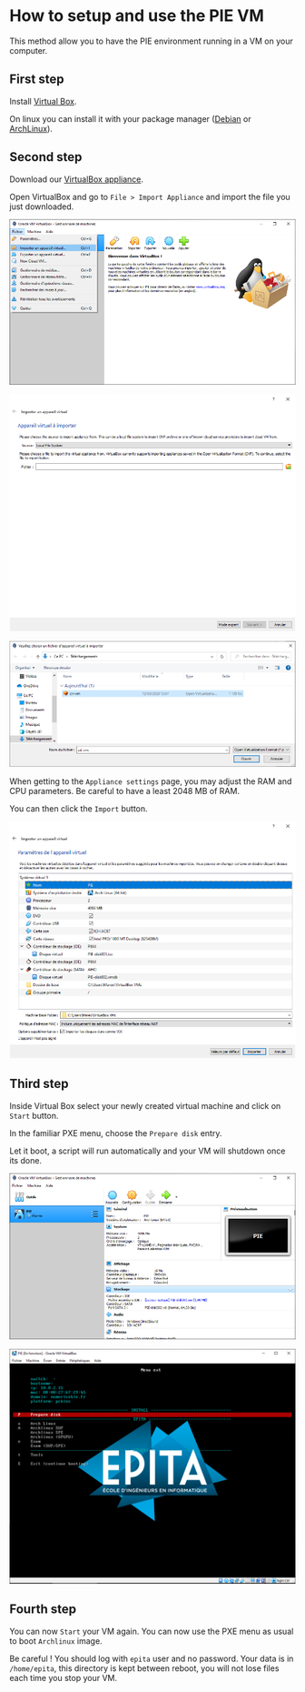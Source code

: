 # How to setup and use the PIE VM

This method allow you to have the PIE environment running in a VM on your
computer.

## First step

Install [Virtual Box](https://www.virtualbox.org/).

On linux you can install it with your package manager ([Debian](https://wiki.debian.org/VirtualBox) or
[ArchLinux](https://wiki.archlinux.org/index.php/VirtualBox)).

## Second step

Download our [VirtualBox appliance](https://static.cri.epita.fr/cri-vm.ova).

Open VirtualBox and go to `File > Import Appliance` and import the file you
just downloaded.

![appliance](assets/vm_external_1.PNG)

![import](assets/vm_external_2.PNG)

![folder](assets/vm_external_3.PNG)

When getting to the `Appliance settings` page, you may adjust the RAM and CPU
parameters. Be careful to have a least 2048 MB of RAM.

You can then click the `Import` button.

![settings](assets/vm_external_4.PNG)


## Third step

Inside Virtual Box select your newly created virtual machine and click on
`Start` button.

In the familiar PXE menu, choose the `Prepare disk` entry.

Let it boot, a script will run automatically and your VM will shutdown once its
done.

![select](assets/vm_external_5.PNG)

![menu](assets/vm_external_6.PNG)


## Fourth step

You can now `Start` your VM again. You can now use the PXE menu as usual to
boot `Archlinux` image.

Be careful ! You should log with `epita` user and no password. Your data is in
`/home/epita`, this directory is kept between reboot, you will not lose files
each time you stop your VM.

